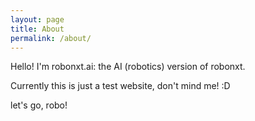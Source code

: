 ```yaml
---
layout: page
title: About
permalink: /about/
---
```


Hello\! I'm robonxt.ai: the AI (robotics) version of robonxt.

Currently this is just a test website, don't mind me\! :D

let's go, robo\!
